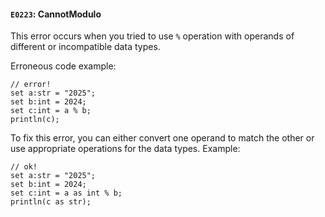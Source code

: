 #### `E0223`: CannotModulo

This error occurs when you tried to use `%` operation with operands of different or incompatible data types.

Erroneous code example:
```
// error!
set a:str = "2025";
set b:int = 2024;
set c:int = a % b;
println(c);
```

To fix this error, you can either convert one operand to match the other or use appropriate operations for the data types. Example:

```
// ok!
set a:str = "2025";
set b:int = 2024;
set c:int = a as int % b;
println(c as str);

```